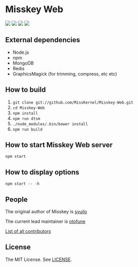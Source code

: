 # Misskey Web
[![][travis-badge]][travis-link]
[![][gemnasium-badge]][gemnasium-link]
[![][david-dev-badge]][david-dev-link]
[![][mit-badge]][mit]

## External dependencies
* Node.js
* npm
* MongoDB
* Redis
* GraphicsMagick (for trimming, compress, etc etc)

## How to build
1. `git clone git://github.com/MissKernel/Misskey-Web.git`
2. `cd Misskey-Web`
3. `npm install`
4. `npm run dtsm`
4. `./node_modules/.bin/bower install`
5. `npm run build`

## How to start Misskey Web server
`npm start`

## How to display options
`npm start -- -h`

## People

The original author of Misskey is [syuilo](https://github.com/syuilo)

The current lead maintainer is [otofune](https://github.com/otofune)

[List of all contributors](https://github.com/sagume/Misskey-Web/graphs/contributors)

## License
The MIT License. See [LICENSE](LICENSE).

[mit]:             http://opensource.org/licenses/MIT
[mit-badge]:       https://img.shields.io/badge/license-MIT-444444.svg?style=flat-square
[travis-link]:     https://travis-ci.org/sagume/Misskey-Web
[travis-badge]:    http://img.shields.io/travis/sagume/Misskey-Web.svg?style=flat-square
[david-dev-link]:  https://david-dm.org/sagume/Misskey-Web#info=devDependencies&view=table
[david-dev-badge]: https://img.shields.io/david/dev/sagume/Misskey-Web.svg?style=flat-square
[gemnasium-link]:  https://gemnasium.com/sagume/Misskey-Web
[gemnasium-badge]: https://gemnasium.com/sagume/Misskey-Web.svg